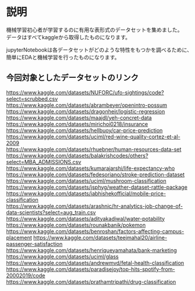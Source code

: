 # 説明

機械学習初心者が学習するのに有用な表形式のデータセットを集めました。  
データはすべてkaggleから取得したものになります。

jupyterNotebookは各データセットがどのような特性をもつかを調べるために、簡単にEDAと機械学習を行ったものになります。

## 今回対象としたデータセットのリンク
https://www.kaggle.com/datasets/NUFORC/ufo-sightings/code?select=scrubbed.csv  
https://www.kaggle.com/datasets/abrambeyer/openintro-possum  
https://www.kaggle.com/datasets/dragonheir/logistic-regression  
https://www.kaggle.com/datasets/maajdl/yeh-concret-data  
https://www.kaggle.com/datasets/mirichoi0218/insurance  
https://www.kaggle.com/datasets/hellbuoy/car-price-prediction  
https://www.kaggle.com/datasets/uciml/red-wine-quality-cortez-et-al-2009  
https://www.kaggle.com/datasets/rhuebner/human-resources-data-set  
https://www.kaggle.com/datasets/balakrishcodes/others?select=MBA_ADMISSIONS.csv  
https://www.kaggle.com/datasets/kumarajarshi/life-expectancy-who  
https://www.kaggle.com/datasets/fedesoriano/stroke-prediction-dataset  
https://www.kaggle.com/datasets/uciml/mushroom-classification  
https://www.kaggle.com/datasets/jsphyg/weather-dataset-rattle-package  
https://www.kaggle.com/datasets/iabhishekofficial/mobile-price-classification  
https://www.kaggle.com/datasets/arashnic/hr-analytics-job-change-of-data-scientists?select=aug_train.csv
https://www.kaggle.com/datasets/adityakadiwal/water-potability  
https://www.kaggle.com/datasets/rounakbanik/pokemon  
https://www.kaggle.com/datasets/benroshan/factors-affecting-campus-placement
https://www.kaggle.com/datasets/teejmahal20/airline-passenger-satisfaction
https://www.kaggle.com/datasets/henriqueyamahata/bank-marketing  
https://www.kaggle.com/datasets/uciml/glass  
https://www.kaggle.com/datasets/andrewmvd/fetal-health-classification  
https://www.kaggle.com/datasets/paradisejoy/top-hits-spotify-from-20002019/code  
https://www.kaggle.com/datasets/prathamtripathi/drug-classification  

